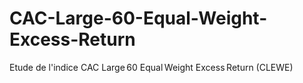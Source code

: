 # CAC-Large-60-Equal-Weight-Excess-Return
Etude de l'indice CAC Large 60 Equal Weight Excess Return (CLEWE)
